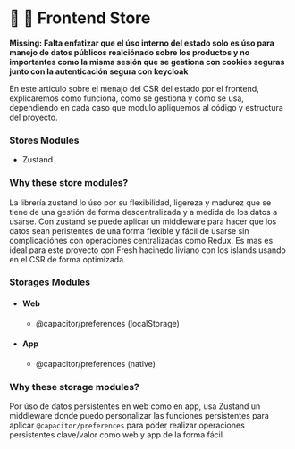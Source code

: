 
# 🔵 🔄 Frontend Store
**Missing: Falta enfatizar que el úso interno del estado solo es úso para manejo de datos públicos realciónado sobre los productos y no importantes como la misma sesión que se gestiona con cookies seguras junto con la autenticación segura con keycloak**

En este articulo sobre el menajo del CSR del estado por el frontend, explicaremos como funciona, como se gestiona y como se usa, dependiendo en cada caso que modulo apliquemos al código y estructura del proyecto.

### Stores Modules
- Zustand

### Why these store modules?
La librería zustand lo úso por su flexibilidad, ligereza y madurez que se tiene de una gestión de forma descentralizada y a medida de los datos a usarse. Con zustand se puede aplicar un middleware para hacer que los datos sean peristentes de una forma flexible y fácil de usarse sin complicaciónes con operaciones centralizadas como Redux. Es mas es ideal para este proyecto con Fresh hacinedo liviano con los islands usando en el CSR de forma optimizada.

### Storages Modules

- #### Web
  - @capacitor/preferences (localStorage)

- #### App
  - @capacitor/preferences (native)

### Why these storage modules?
Por úso de datos persistentes en web como en app, usa Zustand un middleware donde puedo personalizar las funciones persistentes para aplicar `@capacitor/preferences` para poder realizar operaciones persistentes clave/valor como web y app de la forma fácil.
